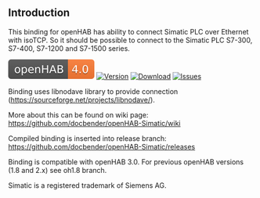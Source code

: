 ## Introduction

This binding for openHAB has ability to connect Simatic PLC over Ethernet with isoTCP. So it should be possible to connect to the Simatic PLC S7-300, S7-400, S7-1200 and S7-1500 series. 

[![openHAB](/.github/openHAB40.svg)](https://github.com/openhab)
[![Version](https://img.shields.io/github/v/release/docbender/openHAB-Simatic?include_prereleases)](https://github.com/docbender/openHAB-Simatic/releases)
[![Download](https://img.shields.io/github/downloads/docbender/openHAB-Simatic/total.svg)](https://github.com/docbender/openHAB-Simatic/releases)
[![Issues](https://img.shields.io/github/issues/docbender/openHAB-Simatic)](https://github.com/docbender/openHAB-Simatic/issues)

Binding uses libnodave library to provide connection (https://sourceforge.net/projects/libnodave/).

More about this can be found on wiki page: https://github.com/docbender/openHAB-Simatic/wiki

Compiled binding is inserted into release branch: https://github.com/docbender/openHAB-Simatic/releases

Binding is compatible with openHAB 3.0. For previous openHAB versions (1.8 and 2.x) see oh1.8 branch.

Simatic is a registered trademark of Siemens AG.
